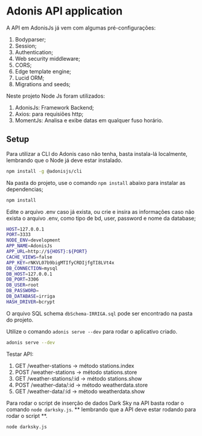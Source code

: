 # Adonis API application

A API em AdonisJs já vem com algumas pré-configurações:

1. Bodyparser;
2. Session;
3. Authentication;
4. Web security middleware;
5. CORS;
6. Edge template engine;
7. Lucid ORM;
8. Migrations and seeds;

Neste projeto Node Js foram utilizados:

1. AdonisJs: Framework Backend;
2. Axios: para requisiões http;
3. MomentJs: Analisa e exibe datas em qualquer fuso horário.

## Setup

Para utilizar a CLI do Adonis caso não tenha, basta instala-lá localmente, lembrando que o Node já deve estar instalado.

```bash
npm install -g @adonisjs/cli
```

Na pasta do projeto, use o comando `npm install` abaixo para instalar as dependencias;

```bash
npm install
```

Edite o arquivo .env caso já exista, ou crie e insira as informações caso não exista o arquivo .env, como tipo de bd, user, password e nome da database;

```bash
HOST=127.0.0.1
PORT=3333
NODE_ENV=development
APP_NAME=AdonisJs
APP_URL=http://${HOST}:${PORT}
CACHE_VIEWS=false
APP_KEY=rNKVL07b9bigMTIfyCRDIjfgTI8LVt4x
DB_CONNECTION=mysql
DB_HOST=127.0.0.1
DB_PORT=3306
DB_USER=root
DB_PASSWORD=
DB_DATABASE=irriga
HASH_DRIVER=bcrypt
```

O arquivo SQL schema `dbSchema-IRRIGA.sql` pode ser encontrado na pasta do projeto.
 
Utilize o comando `adonis serve --dev` para rodar o aplicativo criado. 

```bash
adonis serve --dev
```

Testar API:

1. GET /weather-stations -> método stations.index
2. POST /weather-stations -> método stations.store
3. GET /weather-stations/:id -> método stations.show
4. POST /weather-data/:id -> método weatherdata.store
5. GET /weather-data/:id -> método weatherdata.show

Para rodar o script de inserção de dados Dark Sky na API basta rodar o comando `node darksky.js`. ** lembrando que a API deve estar rodando para rodar o script **.

```bash
node darksky.js
```
